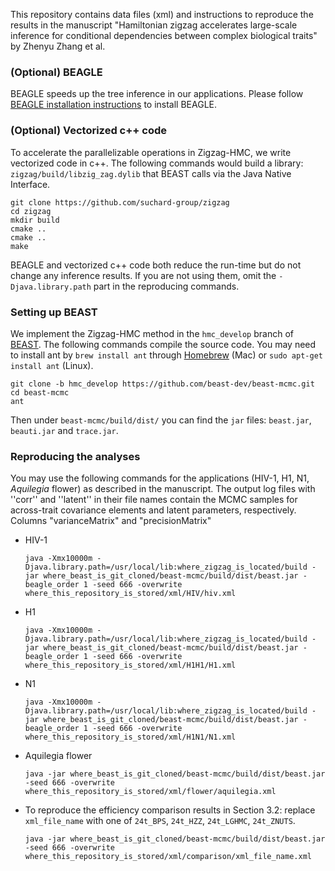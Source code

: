 This repository contains data files (xml) and instructions to reproduce the results in the manuscript "Hamiltonian zigzag accelerates large-scale inference for conditional dependencies between complex biological traits" by Zhenyu Zhang et al.
### (Optional) BEAGLE 
BEAGLE speeds up the tree inference in our applications. Please follow [BEAGLE installation instructions](https://github.com/beagle-dev/beagle-lib) to install BEAGLE.
### (Optional) Vectorized c++ code 
To accelerate the parallelizable operations in Zigzag-HMC, we write vectorized code in c++. The following commands would build a library: `zigzag/build/libzig_zag.dylib` that BEAST calls via the Java Native Interface.
```
git clone https://github.com/suchard-group/zigzag
cd zigzag
mkdir build
cmake ..
cmake ..
make
```
BEAGLE and vectorized c++ code both reduce the run-time but do not change any inference results. If you are not using them, omit the `-Djava.library.path` part in the reproducing commands.
### Setting up BEAST
We implement the Zigzag-HMC method in the `hmc_develop` branch of [BEAST](https://beast.community/). The following commands compile the source code. You may need to install ant by `brew install ant` through [Homebrew](https://brew.sh/) (Mac) or `sudo apt-get install ant` (Linux).
```
git clone -b hmc_develop https://github.com/beast-dev/beast-mcmc.git
cd beast-mcmc
ant
```
Then under `beast-mcmc/build/dist/` you can find the `jar` files: `beast.jar`, `beauti.jar` and `trace.jar`.
### Reproducing the analyses
You may use the following commands for the applications (HIV-1, H1, N1, _Aquilegia_ flower) as described in the manuscript. The output log files with ''corr'' and ''latent'' in their file names contain the MCMC samples for across-trait covariance elements and latent parameters, respectively. Columns "varianceMatrix" and "precisionMatrix"  
* HIV-1
	```
    java -Xmx10000m -Djava.library.path=/usr/local/lib:where_zigzag_is_located/build -jar where_beast_is_git_cloned/beast-mcmc/build/dist/beast.jar -beagle_order 1 -seed 666 -overwrite where_this_repository_is_stored/xml/HIV/hiv.xml
    ```
* H1
	```
    java -Xmx10000m -Djava.library.path=/usr/local/lib:where_zigzag_is_located/build -jar where_beast_is_git_cloned/beast-mcmc/build/dist/beast.jar -beagle_order 1 -seed 666 -overwrite where_this_repository_is_stored/xml/H1H1/H1.xml
    ```
* N1
	```
    java -Xmx10000m -Djava.library.path=/usr/local/lib:where_zigzag_is_located/build -jar where_beast_is_git_cloned/beast-mcmc/build/dist/beast.jar -beagle_order 1 -seed 666 -overwrite where_this_repository_is_stored/xml/H1N1/N1.xml
    ```
* Aquilegia flower
	```
    java -jar where_beast_is_git_cloned/beast-mcmc/build/dist/beast.jar -seed 666 -overwrite where_this_repository_is_stored/xml/flower/aquilegia.xml
    ```
* To reproduce the efficiency comparison results in Section 3.2: replace `xml_file_name` with one of `24t_BPS`, `24t_HZZ`, `24t_LGHMC`, `24t_ZNUTS`.  
	```
    java -jar where_beast_is_git_cloned/beast-mcmc/build/dist/beast.jar -seed 666 -overwrite where_this_repository_is_stored/xml/comparison/xml_file_name.xml
    ```

